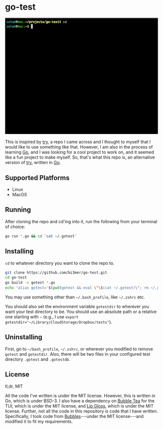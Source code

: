 # go-test

![alt text](media/example_usage.gif)

This is inspired by [try](https://github.com/tobi/try/tree/main), a repo I came across and I thought to myself that I would like to use something like that. However, I am also in the process of learning [Go](https://go.dev/), and I was looking for a cool project to work on, and it seemed like a fun project to make myself. So, that's what this repo is, an alternative version of [try](https://github.com/tobi/try/tree/main), written in [Go](https://go.dev/).

## Supported Platforms

- Linux
- MacOS

## Running

After cloning the repo and cd'ing into it, run the following from your terminal of choice:

```bash
go run *.go && cd `cat ~/.gotest`
```

## Installing

`cd` to whatever directory you want to clone the repo to.

```bash
git clone https://github.com/bi3mer/go-test.git
cd go-test
go build -o gotest *.go
echo "alias gotest='$(pwd)gotest && eval \"\$(cat ~/.gotest)\"; rm ~/.gotest'" >> ~/.bash_profile
```

You may use something other than `~/.bash_profile`, like `~/.zshrc` etc.

You should also set the environment variable `gotestdir` to wherever you want your test directory to be. You should use an absolute path or a relative one starting with `~` (e.g., I use `export gotestdir="~/Library/CloudStorage/Dropbox/tests"`).

## Uninstalling

First, go to `~/bash_profile`, `~/.zshrc`, or wherever you modified to remove `gotest` and `gotestdir`. Also, there will be two files in your configured test directory `.gotest` and `.gotestdb`.

## License

tl;dr, MIT

All the code I've written is under the MIT license. However, this is written in Go, which is under BSD-3. I also have a dependency on [Bubble Tea](https://github.com/charmbracelet/bubbletea) for the TUI, which is under the MIT license, and [Lip Gloss](MIT), which is under the MIT license. Further, not all the code in this repository is code that I have written. Specifically, I took code from [Bubbles](https://github.com/charmbracelet/bubbles)---under the MIT license---and modified it to fit my requirements.